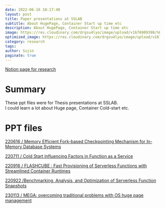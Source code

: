 ```yaml
---
date: 2022-06-16 10:17:40
layout: post
title: Paper presentations at SSLAB
subtitle: About HugePage, Container Start up time etc
description: About HugePage, Container Start up time etc
image: https://res.cloudinary.com/drgsu4lyo/image/upload/v1676909398/%ED%99%94%EB%A9%B4_%EC%BA%A1%EC%B2%98_2023-02-21_010940_mzemnm.jpg
optimized_image: https://res.cloudinary.com/drgsu4lyo/image/upload/v1676909398/%ED%99%94%EB%A9%B4_%EC%BA%A1%EC%B2%98_2023-02-21_010940_mzemnm.jpg
category: research
tags:
author: Sujin
paginate: true
---
```


[Notion page for research](https://waterjin.notion.site/Cold-Start-3a28c5ad12194b6b9f8e28a55a3138dd)

<h1>Summary</h1>
These ppt files were for Thesis presentations at SSLAB.<br/>
I could learn a lot about Huge page, Container Cold-start etc.<br/>  

<h1>PPT files</h1>

[220616 / Memory Efficient Fork-based Checkpointing Mechanism for In-Memory Database Systems](https://drive.google.com/file/d/1Mc2X1UcXmeWJAmXMYMb4qAzHW9XpMvyZ/view?usp=sharing)<br/>

[220711 / Cold Start Influencing Factors in Function as a Service](https://docs.google.com/presentation/d/1AGKK0Hax0hDF3EUPpMPeYdThUCDn-2i4M09xkgj1vtU/edit?usp=sharing)<br/>

[220916 / FLASHCUBE : Fast Provisioning of Serverless Functions with Streamlined Container Runtimes](https://docs.google.com/presentation/d/1qpjXZYAajY9ZpU7NSH1dGl75p5_gw5CL8xmaYbhQw-c/edit?usp=sharing)<br/>

[220922 /Benchmarking, Analysis, and Optimization of Serverless Function Snapshots](https://docs.google.com/presentation/d/1d3wfehxgUbBJhlxRJfxRy3I7JtcGpTACrCyT37dZvwU/edit?usp=sharing) <br/>

[230113 / MEGA: overcoming traditional problems with OS huge page management](https://drive.google.com/file/d/1YyuJ4bBwforSioCmExQxHOW0fptuYcOC/view?usp=sharing) <br/>


